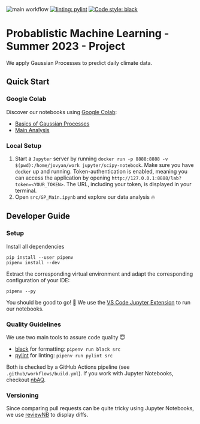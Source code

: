 ![main workflow](https://github.com/batcapricorn/prob-ml-project/actions/workflows/build.yml/badge.svg)
[![linting: pylint](https://img.shields.io/badge/linting-pylint-yellowgreen)](https://github.com/pylint-dev/pylint)
[![Code style: black](https://img.shields.io/badge/code%20style-black-000000.svg)](https://github.com/psf/black)

# Probablistic Machine Learning - Summer 2023 - Project
We apply Gaussian Processes to predict daily climate data.

## Quick Start

### Google Colab
Discover our notebooks using [Google Colab](https://colab.research.google.com/?utm_source=scs-index):
- [Basics of Gaussian Processes](https://colab.research.google.com/github/batcapricorn/prob-ml-project/blob/main/src/GP_Background.ipynb)
- [Main Analysis](https://colab.research.google.com/github/batcapricorn/prob-ml-project/blob/main/src/GP_Main.ipynb)

### Local Setup
1. Start a `Jupyter` server by running `docker run -p 8888:8888 -v $(pwd):/home/jovyan/work jupyter/scipy-notebook`. Make sure you have `docker` up and running. Token-authentication is enabled, meaning you can access the application by opening `http://127.0.0.1:8888/lab?token=<YOUR_TOKEN>`. The URL, including your token, is displayed in your terminal.
2. Open `src/GP_Main.ipynb` and explore our data analysis 🔥

## Developer Guide
### Setup
Install all dependencies
```
pip install --user pipenv
pipenv install --dev
```
Extract the corresponding virtual environment and adapt the corresponding configuration of your IDE:
```
pipenv --py
```

You should be good to go! 🐥 We use the [VS Code Jupyter Extension](https://code.visualstudio.com/docs/datascience/jupyter-notebooks) to run our notebooks.

### Quality Guidelines
We use two main tools to assure code quality 😇
- [black](https://github.com/psf/black) for formatting: `pipenv run black src` 
- [pylint](https://pypi.org/project/pylint/) for linting: `pipenv run pylint src`

Both is checked by a GitHub Actions pipeline (see `.github/workflows/build.yml`). If you work with Jupyter Notebooks, checkout [nbAQ](https://nbqa.readthedocs.io/en/latest/).

### Versioning
Since comparing pull requests can be quite tricky using Jupyter Notebooks, we use [reviewNB](https://www.reviewnb.com/) to display diffs.